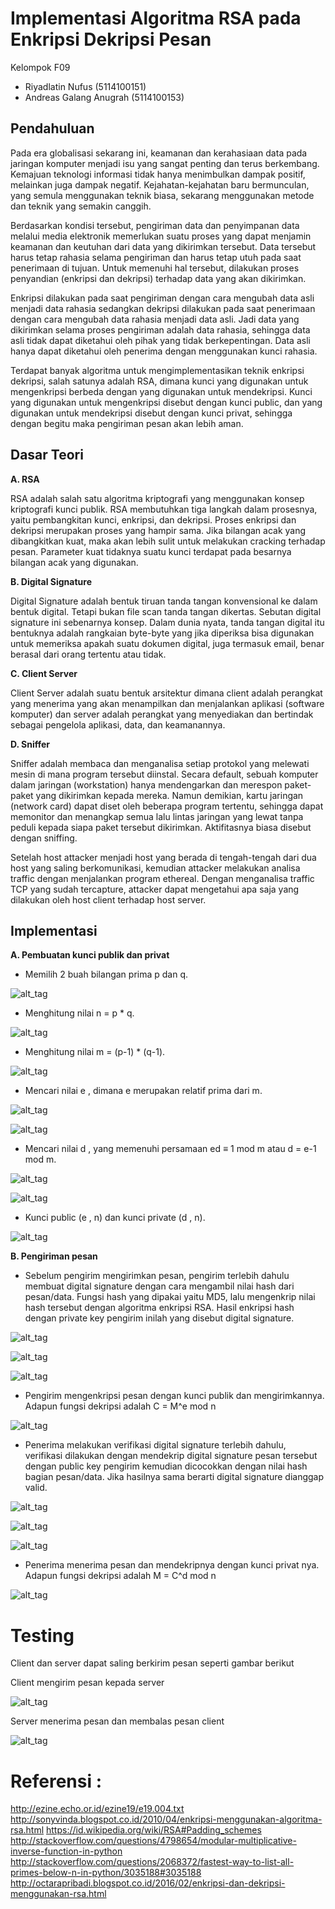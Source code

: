 # Implementasi Algoritma RSA pada Enkripsi Dekripsi Pesan

Kelompok F09

- Riyadlatin Nufus (5114100151)
- Andreas Galang Anugrah (5114100153)
## Pendahuluan
Pada era globalisasi sekarang ini, keamanan dan kerahasiaan data pada jaringan komputer menjadi isu yang sangat penting dan terus berkembang. Kemajuan teknologi informasi tidak hanya menimbulkan dampak positif, melainkan juga dampak negatif. Kejahatan-kejahatan baru bermunculan, yang semula menggunakan teknik biasa, sekarang menggunakan metode dan teknik yang semakin canggih.

Berdasarkan kondisi tersebut, pengiriman data dan penyimpanan data melalui media elektronik memerlukan suatu proses yang dapat menjamin keamanan dan keutuhan dari data yang dikirimkan tersebut. Data tersebut harus tetap rahasia selama pengiriman dan harus tetap utuh pada saat penerimaan di tujuan. Untuk memenuhi hal tersebut, dilakukan proses penyandian (enkripsi dan dekripsi) terhadap data yang akan dikirimkan. 

Enkripsi dilakukan pada saat pengiriman dengan cara mengubah data asli menjadi data rahasia sedangkan dekripsi dilakukan pada saat penerimaan dengan cara mengubah data rahasia menjadi data asli. Jadi data yang dikirimkan selama proses pengiriman adalah data rahasia, sehingga data asli tidak dapat diketahui oleh pihak yang tidak berkepentingan. Data asli hanya dapat diketahui oleh penerima dengan menggunakan kunci rahasia.

Terdapat banyak algoritma untuk mengimplementasikan teknik enkripsi dekripsi, salah satunya adalah RSA, dimana kunci yang digunakan untuk mengenkripsi berbeda dengan yang digunakan untuk mendekripsi. Kunci yang digunakan untuk mengenkripsi disebut dengan kunci public, dan yang digunakan untuk mendekripsi disebut dengan kunci privat, sehingga dengan begitu maka  pengiriman pesan akan lebih aman.

## Dasar Teori
**A. RSA**

RSA adalah salah satu algoritma kriptografi yang menggunakan konsep kriptografi kunci publik. RSA membutuhkan tiga langkah dalam prosesnya, yaitu pembangkitan kunci, enkripsi, dan dekripsi. Proses enkripsi dan dekripsi merupakan proses yang hampir sama. Jika bilangan acak yang dibangkitkan kuat, maka akan lebih sulit untuk melakukan cracking terhadap pesan. Parameter kuat tidaknya suatu kunci terdapat pada besarnya bilangan acak yang digunakan.

**B.  Digital Signature**

Digital Signature adalah bentuk tiruan tanda tangan konvensional ke dalam bentuk digital. Tetapi bukan file scan tanda tangan dikertas. Sebutan digital signature ini sebenarnya konsep. Dalam dunia nyata, tanda tangan digital itu bentuknya adalah rangkaian byte-byte yang jika diperiksa bisa digunakan untuk memeriksa apakah suatu dokumen digital, juga termasuk email, benar berasal dari orang tertentu atau tidak.

**C.  Client Server**

Client Server adalah suatu bentuk arsitektur dimana client adalah perangkat yang menerima yang akan menampilkan dan menjalankan aplikasi (software komputer) dan server adalah perangkat yang menyediakan dan bertindak sebagai pengelola aplikasi, data, dan keamanannya.

**D. Sniffer**

Sniffer adalah membaca dan menganalisa setiap protokol yang melewati mesin di mana program tersebut diinstal. Secara default, sebuah komputer dalam jaringan (workstation) hanya mendengarkan dan merespon paket-paket yang dikirimkan kepada mereka. Namun demikian, kartu jaringan (network card) dapat diset oleh beberapa program tertentu, sehingga dapat memonitor dan menangkap semua lalu lintas jaringan yang lewat tanpa peduli kepada siapa paket tersebut dikirimkan. Aktifitasnya biasa disebut dengan sniffing.

Setelah host attacker menjadi host yang berada di tengah-tengah dari dua host yang saling berkomunikasi, kemudian attacker melakukan analisa traffic dengan menjalankan program ethereal. Dengan menganalisa traffic TCP yang sudah tercapture, attacker dapat mengetahui apa saja yang dilakukan oleh host client terhadap host server.

## Implementasi
**A. Pembuatan kunci publik dan privat**
- Memilih 2 buah bilangan prima p dan q.

![alt_tag](https://github.com/incursio13/kij/blob/master/Doc/1.PNG)

- Menghitung nilai n = p * q.

![alt_tag](https://github.com/incursio13/kij/blob/master/Doc/2.PNG)

- Menghitung nilai m = (p-1) * (q-1). 

![alt_tag](https://github.com/incursio13/kij/blob/master/Doc/3.PNG)

- Mencari nilai e , dimana e merupakan relatif prima dari m. 

![alt_tag](https://github.com/incursio13/kij/blob/master/Doc/4.PNG)

![alt_tag](https://github.com/incursio13/kij/blob/master/Doc/4a.PNG)

- Mencari nilai d , yang memenuhi persamaan ed ≡ 1 mod m atau d = e-1 mod m. 

![alt_tag](https://github.com/incursio13/kij/blob/master/Doc/5a.PNG)

![alt_tag](https://github.com/incursio13/kij/blob/master/Doc/5b.PNG)

- Kunci public (e , n) dan kunci private (d , n). 

![alt_tag](https://github.com/incursio13/kij/blob/master/Doc/6.PNG)

**B. Pengiriman pesan**
- Sebelum pengirim mengirimkan pesan, pengirim terlebih dahulu membuat digital signature dengan cara mengambil nilai hash dari pesan/data. Fungsi hash yang dipakai yaitu MD5, lalu mengenkrip nilai hash tersebut dengan algoritma enkripsi RSA. Hasil enkripsi hash dengan private key pengirim inilah yang disebut digital signature.

![alt_tag](https://github.com/incursio13/kij/blob/master/Doc/b1.PNG)

![alt_tag](https://github.com/incursio13/kij/blob/master/Doc/b2.PNG)

![alt_tag](https://github.com/incursio13/kij/blob/master/Doc/b3.PNG)

- Pengirim mengenkripsi pesan dengan kunci publik dan mengirimkannya. Adapun fungsi dekripsi adalah C = M^e mod n

![alt_tag](https://github.com/incursio13/kij/blob/master/Doc/b4.PNG)

- Penerima melakukan verifikasi digital signature terlebih dahulu, verifikasi dilakukan dengan mendekrip digital signature pesan tersebut dengan public key pengirim kemudian dicocokkan dengan nilai hash bagian pesan/data. Jika hasilnya sama berarti digital signature dianggap valid.

![alt_tag](https://github.com/incursio13/kij/blob/master/Doc/bb1.PNG)

![alt_tag](https://github.com/incursio13/kij/blob/master/Doc/bb2.PNG)

![alt_tag](https://github.com/incursio13/kij/blob/master/Doc/bb3.PNG)

- Penerima menerima pesan dan mendekripnya dengan kunci privat nya. Adapun fungsi dekripsi adalah M = C^d mod n

![alt_tag](https://github.com/incursio13/kij/blob/master/Doc/bb4.PNG)

# Testing
Client dan server dapat saling berkirim pesan seperti gambar berikut

Client mengirim pesan kepada server

![alt_tag](https://github.com/incursio13/kij/blob/master/Doc/client.PNG)

Server menerima pesan dan membalas pesan client

![alt_tag](https://github.com/incursio13/kij/blob/master/Doc/server.PNG)

# Referensi : 
http://ezine.echo.or.id/ezine19/e19.004.txt
http://sonyvinda.blogspot.co.id/2010/04/enkripsi-menggunakan-algoritma-rsa.html
https://id.wikipedia.org/wiki/RSA#Padding_schemes
http://stackoverflow.com/questions/4798654/modular-multiplicative-inverse-function-in-python
http://stackoverflow.com/questions/2068372/fastest-way-to-list-all-primes-below-n-in-python/3035188#3035188
http://octarapribadi.blogspot.co.id/2016/02/enkripsi-dan-dekripsi-menggunakan-rsa.html
